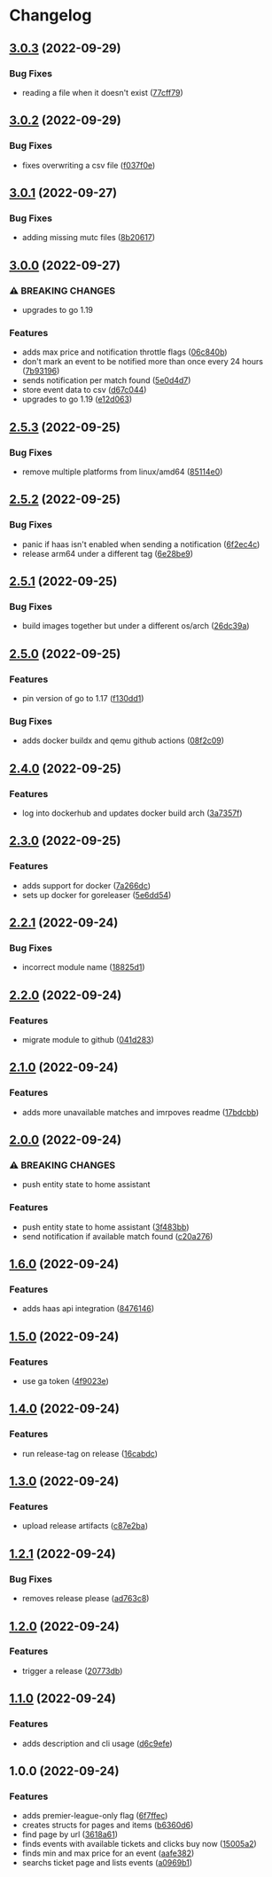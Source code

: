 # Changelog

## [3.0.3](https://github.com/RobertYoung/manutd-ticket-checker/compare/v3.0.2...v3.0.3) (2022-09-29)


### Bug Fixes

* reading a file when it doesn't exist ([77cff79](https://github.com/RobertYoung/manutd-ticket-checker/commit/77cff797ac868c1120fd4582d800e5db2734f508))

## [3.0.2](https://github.com/RobertYoung/manutd-ticket-checker/compare/v3.0.1...v3.0.2) (2022-09-29)


### Bug Fixes

* fixes overwriting a csv file ([f037f0e](https://github.com/RobertYoung/manutd-ticket-checker/commit/f037f0e35ab1210f00ccd8ceb640f92f9987cdf5))

## [3.0.1](https://github.com/RobertYoung/manutd-ticket-checker/compare/v3.0.0...v3.0.1) (2022-09-27)


### Bug Fixes

* adding missing mutc files ([8b20617](https://github.com/RobertYoung/manutd-ticket-checker/commit/8b206172e0af2f5a309cf3bcfb28ac4aea66792e))

## [3.0.0](https://github.com/RobertYoung/manutd-ticket-checker/compare/v2.5.3...v3.0.0) (2022-09-27)


### ⚠ BREAKING CHANGES

* upgrades to go 1.19

### Features

* adds max price and notification throttle flags ([06c840b](https://github.com/RobertYoung/manutd-ticket-checker/commit/06c840b005b1e2db4edf8c252f12c04d521c428c))
* don't mark an event to be notified more than once every 24 hours ([7b93196](https://github.com/RobertYoung/manutd-ticket-checker/commit/7b93196d18bb37387da4d6106864023e2f4946f5))
* sends notification per match found ([5e0d4d7](https://github.com/RobertYoung/manutd-ticket-checker/commit/5e0d4d748cb423a114e84c4cffc4590f4d3f20db))
* store event data to csv ([d67c044](https://github.com/RobertYoung/manutd-ticket-checker/commit/d67c0449061301188a6765a2937e18991a0c6a3b))
* upgrades to go 1.19 ([e12d063](https://github.com/RobertYoung/manutd-ticket-checker/commit/e12d06359f3b607d415261107fe0b747d203c0f1))

## [2.5.3](https://github.com/RobertYoung/manutd-ticket-checker/compare/v2.5.2...v2.5.3) (2022-09-25)


### Bug Fixes

* remove multiple platforms from linux/amd64 ([85114e0](https://github.com/RobertYoung/manutd-ticket-checker/commit/85114e05c5f13c38d4e5a58e6e17a73830a9548f))

## [2.5.2](https://github.com/RobertYoung/manutd-ticket-checker/compare/v2.5.1...v2.5.2) (2022-09-25)


### Bug Fixes

* panic if haas isn't enabled when sending a notification ([6f2ec4c](https://github.com/RobertYoung/manutd-ticket-checker/commit/6f2ec4cac984c6e3a3c473075eba3e31b8494151))
* release arm64 under a different tag ([6e28be9](https://github.com/RobertYoung/manutd-ticket-checker/commit/6e28be9612e651078fc447a2c08853ed6b4e0a91))

## [2.5.1](https://github.com/RobertYoung/manutd-ticket-checker/compare/v2.5.0...v2.5.1) (2022-09-25)


### Bug Fixes

* build images together but under a different os/arch ([26dc39a](https://github.com/RobertYoung/manutd-ticket-checker/commit/26dc39ad26cd8d0dcb6db50a982b8c8dde991939))

## [2.5.0](https://github.com/RobertYoung/manutd-ticket-checker/compare/v2.4.0...v2.5.0) (2022-09-25)


### Features

* pin version of go to 1.17 ([f130dd1](https://github.com/RobertYoung/manutd-ticket-checker/commit/f130dd13f0a8c9338d0aa5513c064759fa95f2d4))


### Bug Fixes

* adds docker buildx and qemu github actions ([08f2c09](https://github.com/RobertYoung/manutd-ticket-checker/commit/08f2c090102938f93b7b1d821b78fa905a20e360))

## [2.4.0](https://github.com/RobertYoung/manutd-ticket-checker/compare/v2.3.0...v2.4.0) (2022-09-25)


### Features

* log into dockerhub and updates docker build arch ([3a7357f](https://github.com/RobertYoung/manutd-ticket-checker/commit/3a7357f85685c8335096c164a6b3ec1db05144b7))

## [2.3.0](https://github.com/RobertYoung/manutd-ticket-checker/compare/v2.2.1...v2.3.0) (2022-09-25)


### Features

* adds support for docker ([7a266dc](https://github.com/RobertYoung/manutd-ticket-checker/commit/7a266dc7e2da8974f7bf82aaf39cffb766bebe90))
* sets up docker for goreleaser ([5e6dd54](https://github.com/RobertYoung/manutd-ticket-checker/commit/5e6dd54ae3e3a75aa5d7594a789e8867331ae2a3))

## [2.2.1](https://github.com/RobertYoung/manutd-ticket-checker/compare/v2.2.0...v2.2.1) (2022-09-24)


### Bug Fixes

* incorrect module name ([18825d1](https://github.com/RobertYoung/manutd-ticket-checker/commit/18825d18216c4dff27d50e16c024c2d499a41bd4))

## [2.2.0](https://github.com/RobertYoung/manutd-ticket-checker/compare/v2.1.0...v2.2.0) (2022-09-24)


### Features

* migrate module to github ([041d283](https://github.com/RobertYoung/manutd-ticket-checker/commit/041d283c74bdb234e287a1b5c299fd2b0197c0e5))

## [2.1.0](https://github.com/RobertYoung/manutd-ticket-checker/compare/v2.0.0...v2.1.0) (2022-09-24)


### Features

* adds more unavailable matches and imrpoves readme ([17bdcbb](https://github.com/RobertYoung/manutd-ticket-checker/commit/17bdcbb9f8b1df2a4c6fd16548868ac8d0318806))

## [2.0.0](https://github.com/RobertYoung/manutd-ticket-checker/compare/v1.6.0...v2.0.0) (2022-09-24)


### ⚠ BREAKING CHANGES

* push entity state to home assistant

### Features

* push entity state to home assistant ([3f483bb](https://github.com/RobertYoung/manutd-ticket-checker/commit/3f483bbaa2b1de1e89534226288e2096479d2770))
* send notification if available match found ([c20a276](https://github.com/RobertYoung/manutd-ticket-checker/commit/c20a2769afa5a93c085100b49c743c8b564c6341))

## [1.6.0](https://github.com/RobertYoung/manutd-ticket-checker/compare/v1.5.0...v1.6.0) (2022-09-24)


### Features

* adds haas api integration ([8476146](https://github.com/RobertYoung/manutd-ticket-checker/commit/8476146b78a74d4bd91a8b0c141a55227f151a59))

## [1.5.0](https://github.com/RobertYoung/manutd-ticket-checker/compare/v1.4.0...v1.5.0) (2022-09-24)


### Features

* use ga token ([4f9023e](https://github.com/RobertYoung/manutd-ticket-checker/commit/4f9023e5c897a2e730d61d7163c6c4773b41d4ed))

## [1.4.0](https://github.com/RobertYoung/manutd-ticket-checker/compare/v1.3.0...v1.4.0) (2022-09-24)


### Features

* run release-tag on release ([16cabdc](https://github.com/RobertYoung/manutd-ticket-checker/commit/16cabdcd5d5ea17a0abf78d7c4424598fb51595a))

## [1.3.0](https://github.com/RobertYoung/manutd-ticket-checker/compare/v1.2.1...v1.3.0) (2022-09-24)


### Features

* upload release artifacts ([c87e2ba](https://github.com/RobertYoung/manutd-ticket-checker/commit/c87e2babdc0f7fbe292cacdc2e85159ce33c908d))

## [1.2.1](https://github.com/RobertYoung/manutd-ticket-checker/compare/v1.2.0...v1.2.1) (2022-09-24)


### Bug Fixes

* removes release please ([ad763c8](https://github.com/RobertYoung/manutd-ticket-checker/commit/ad763c8490ad234c172ce6dca56ceb41dcbf90ae))

## [1.2.0](https://github.com/RobertYoung/manutd-ticket-checker/compare/v1.1.0...v1.2.0) (2022-09-24)


### Features

* trigger a release ([20773db](https://github.com/RobertYoung/manutd-ticket-checker/commit/20773db69549c6785661be28622527f59579430e))

## [1.1.0](https://github.com/RobertYoung/manutd-ticket-checker/compare/v1.0.0...v1.1.0) (2022-09-24)


### Features

* adds description and cli usage ([d6c9efe](https://github.com/RobertYoung/manutd-ticket-checker/commit/d6c9efef8cb072dd9807aa761380c730a6138219))

## 1.0.0 (2022-09-24)


### Features

* adds premier-league-only flag ([6f7ffec](https://github.com/RobertYoung/manutd-ticket-checker/commit/6f7ffecf38703de831e43c67eeaba3ad37c4606a))
* creates structs for pages and items ([b6360d6](https://github.com/RobertYoung/manutd-ticket-checker/commit/b6360d66a0910efbfd5e86d86c6432564f823d43))
* find page by url ([3618a61](https://github.com/RobertYoung/manutd-ticket-checker/commit/3618a612b07afb9a238109c331967d48cc25a313))
* finds events with available tickets and clicks buy now ([15005a2](https://github.com/RobertYoung/manutd-ticket-checker/commit/15005a2dbad420dfb6503865321ced856810046c))
* finds min and max price for an event ([aafe382](https://github.com/RobertYoung/manutd-ticket-checker/commit/aafe382c26a96d8651a5356e3288523969e0fa32))
* searchs ticket page and lists events ([a0969b1](https://github.com/RobertYoung/manutd-ticket-checker/commit/a0969b1dbe40f99f69ebfd3d84285025f4935a37))
